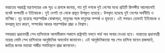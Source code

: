 ভারতের পররাষ্ট্র মন্ত্রণালয়ের এক সূত্র এ প্রসঙ্গে জানায়, গত দুই দশকে দুই দেশের মধ্যে প্রতিটি দ্বিপক্ষীয় আলোচনাই যথেষ্ট ফলদায়ী ও ইতিবাচক। দুই দেশই তা থেকে প্রভূত উপকৃত হয়েছে। উপকৃত হয়েছে দুই দেশের অর্থনীতি ও বাণিজ্য। দৃঢ় হয়েছে পারস্পরিক বোঝাপড়া, মানুষের সঙ্গে মানুষের সম্পর্ক ও হৃদ্যতা। এই সফরও তেমনই ইতিবাচক ও ফলপ্রসূ হবে কারণ, সম্পর্কের আধার পারস্পরিক শ্রদ্ধা ও বিশ্বাস।

সফররত প্রধানমন্ত্রী শেখ হাসিনাকে আগামীকাল সকালে রাষ্ট্রপতি ভবনে গার্ড অব অনার দেওয়া হবে। ভারতের প্রধানমন্ত্রী নরেন্দ্র মোদি শেখ হাসিনাকে আনুষ্ঠানিক অভ্যর্থনা জানাবেন। এই আনুষ্ঠানিকতার পর শেখ হাসিনা যাবেন রাজঘাটে, জাতির জনক মহাত্মা গান্ধীর সমাধিস্থলে শ্রদ্ধা জানাবেন।
